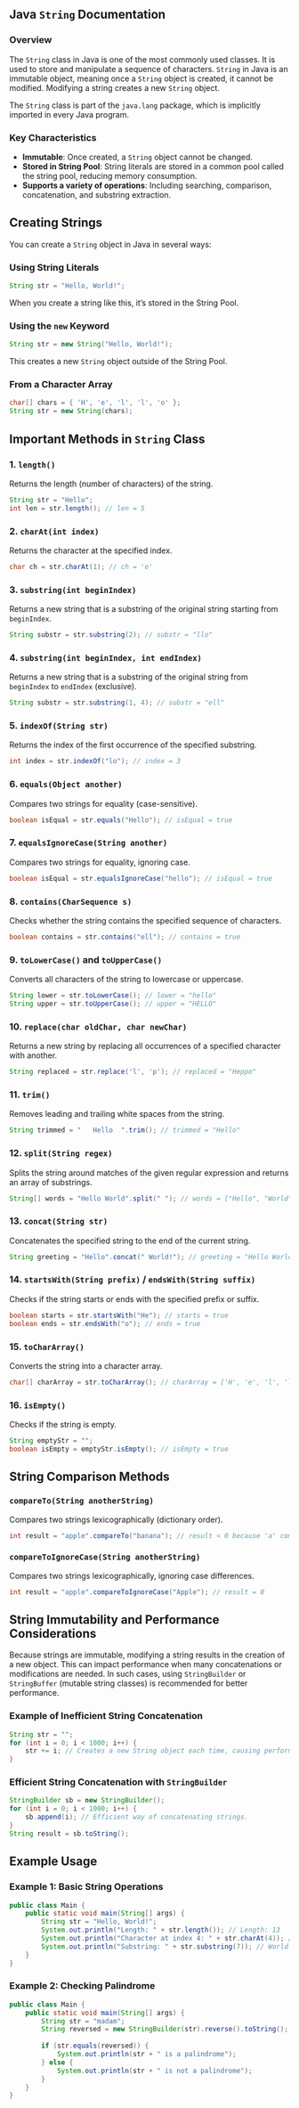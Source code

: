 
## Java `String` Documentation

### Overview

The `String` class in Java is one of the most commonly used classes. It is used to store and manipulate a sequence of characters. `String` in Java is an immutable object, meaning once a `String` object is created, it cannot be modified. Modifying a string creates a new `String` object.

The `String` class is part of the `java.lang` package, which is implicitly imported in every Java program.

### Key Characteristics
- **Immutable**: Once created, a `String` object cannot be changed.
- **Stored in String Pool**: String literals are stored in a common pool called the string pool, reducing memory consumption.
- **Supports a variety of operations**: Including searching, comparison, concatenation, and substring extraction.

## Creating Strings

You can create a `String` object in Java in several ways:

### Using String Literals
```java
String str = "Hello, World!";
```
When you create a string like this, it’s stored in the String Pool.

### Using the `new` Keyword
```java
String str = new String("Hello, World!");
```
This creates a new `String` object outside of the String Pool.

### From a Character Array
```java
char[] chars = { 'H', 'e', 'l', 'l', 'o' };
String str = new String(chars);
```

## Important Methods in `String` Class

### 1. `length()`
Returns the length (number of characters) of the string.
```java
String str = "Hello";
int len = str.length(); // len = 5
```

### 2. `charAt(int index)`
Returns the character at the specified index.
```java
char ch = str.charAt(1); // ch = 'e'
```

### 3. `substring(int beginIndex)`
Returns a new string that is a substring of the original string starting from `beginIndex`.
```java
String substr = str.substring(2); // substr = "llo"
```

### 4. `substring(int beginIndex, int endIndex)`
Returns a new string that is a substring of the original string from `beginIndex` to `endIndex` (exclusive).
```java
String substr = str.substring(1, 4); // substr = "ell"
```

### 5. `indexOf(String str)`
Returns the index of the first occurrence of the specified substring.
```java
int index = str.indexOf("lo"); // index = 3
```

### 6. `equals(Object another)`
Compares two strings for equality (case-sensitive).
```java
boolean isEqual = str.equals("Hello"); // isEqual = true
```

### 7. `equalsIgnoreCase(String another)`
Compares two strings for equality, ignoring case.
```java
boolean isEqual = str.equalsIgnoreCase("hello"); // isEqual = true
```

### 8. `contains(CharSequence s)`
Checks whether the string contains the specified sequence of characters.
```java
boolean contains = str.contains("ell"); // contains = true
```

### 9. `toLowerCase()` and `toUpperCase()`
Converts all characters of the string to lowercase or uppercase.
```java
String lower = str.toLowerCase(); // lower = "hello"
String upper = str.toUpperCase(); // upper = "HELLO"
```

### 10. `replace(char oldChar, char newChar)`
Returns a new string by replacing all occurrences of a specified character with another.
```java
String replaced = str.replace('l', 'p'); // replaced = "Heppo"
```

### 11. `trim()`
Removes leading and trailing white spaces from the string.
```java
String trimmed = "   Hello  ".trim(); // trimmed = "Hello"
```

### 12. `split(String regex)`
Splits the string around matches of the given regular expression and returns an array of substrings.
```java
String[] words = "Hello World".split(" "); // words = ["Hello", "World"]
```

### 13. `concat(String str)`
Concatenates the specified string to the end of the current string.
```java
String greeting = "Hello".concat(" World!"); // greeting = "Hello World!"
```

### 14. `startsWith(String prefix)` / `endsWith(String suffix)`
Checks if the string starts or ends with the specified prefix or suffix.
```java
boolean starts = str.startsWith("He"); // starts = true
boolean ends = str.endsWith("o"); // ends = true
```

### 15. `toCharArray()`
Converts the string into a character array.
```java
char[] charArray = str.toCharArray(); // charArray = ['H', 'e', 'l', 'l', 'o']
```

### 16. `isEmpty()`
Checks if the string is empty.
```java
String emptyStr = "";
boolean isEmpty = emptyStr.isEmpty(); // isEmpty = true
```

## String Comparison Methods

### `compareTo(String anotherString)`
Compares two strings lexicographically (dictionary order).
```java
int result = "apple".compareTo("banana"); // result < 0 because 'a' comes before 'b'
```

### `compareToIgnoreCase(String anotherString)`
Compares two strings lexicographically, ignoring case differences.
```java
int result = "apple".compareToIgnoreCase("Apple"); // result = 0
```

## String Immutability and Performance Considerations

Because strings are immutable, modifying a string results in the creation of a new object. This can impact performance when many concatenations or modifications are needed. In such cases, using `StringBuilder` or `StringBuffer` (mutable string classes) is recommended for better performance.

### Example of Inefficient String Concatenation
```java
String str = "";
for (int i = 0; i < 1000; i++) {
    str += i; // Creates a new String object each time, causing performance degradation.
}
```

### Efficient String Concatenation with `StringBuilder`
```java
StringBuilder sb = new StringBuilder();
for (int i = 0; i < 1000; i++) {
    sb.append(i); // Efficient way of concatenating strings.
}
String result = sb.toString();
```

## Example Usage

### Example 1: Basic String Operations
```java
public class Main {
    public static void main(String[] args) {
        String str = "Hello, World!";
        System.out.println("Length: " + str.length()); // Length: 13
        System.out.println("Character at index 4: " + str.charAt(4)); // o
        System.out.println("Substring: " + str.substring(7)); // World!
    }
}
```

### Example 2: Checking Palindrome
```java
public class Main {
    public static void main(String[] args) {
        String str = "madam";
        String reversed = new StringBuilder(str).reverse().toString();
        
        if (str.equals(reversed)) {
            System.out.println(str + " is a palindrome");
        } else {
            System.out.println(str + " is not a palindrome");
        }
    }
}
```
 